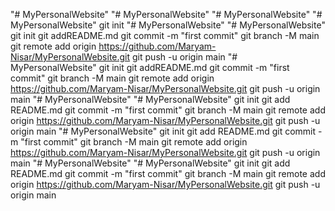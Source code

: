 "# MyPersonalWebsite" 
"# MyPersonalWebsite" 
"# MyPersonalWebsite" 
"# MyPersonalWebsite"  git init
"# MyPersonalWebsite" 
"# MyPersonalWebsite"  git init git addREADME.md git commit -m "first commit" git branch -M main git remote add origin https://github.com/Maryam-Nisar/MyPersonalWebsite.git git push -u origin main
"# MyPersonalWebsite"  git init git addREADME.md git commit -m "first commit" git branch -M main git remote add origin https://github.com/Maryam-Nisar/MyPersonalWebsite.git git push -u origin main
"# MyPersonalWebsite" 
"# MyPersonalWebsite"  git init  git add README.md git commit -m "first commit" git branch -M main git remote add origin https://github.com/Maryam-Nisar/MyPersonalWebsite.git git push -u origin main
"# MyPersonalWebsite"  git init  git add README.md git commit -m "first commit" git branch -M main git remote add origin https://github.com/Maryam-Nisar/MyPersonalWebsite.git git push -u origin main
"# MyPersonalWebsite" 
"# MyPersonalWebsite"  git init git add README.md git commit -m "first commit" git branch -M main git remote add origin https://github.com/Maryam-Nisar/MyPersonalWebsite.git git push -u origin main
